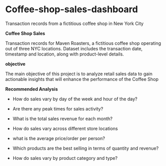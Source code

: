 # Coffee-shop-sales-dashboard
Transaction records from a fictitious coffee shop in New York City

**Coffee Shop Sales**

Transaction records for Maven Roasters, a fictitious coffee shop operating out of three NYC locations. Dataset includes the transaction date, timestamp and location, along with product-level details.

**objective**

The main objective of this project is to analyze retail sales data to gain actionable insights that will enhance the performance of the Coffee Shop

**Recommended Analysis**

* How do sales vary by day of the week and hour of the day?

* Are there any peak times for sales activity?

* What is the total sales revenue for each month?

* How do sales vary across different store locations

* what is the average price/order per person?

* Which products are the best selling in terms of quantity and revenue?

* How do sales vary by product category and type?

